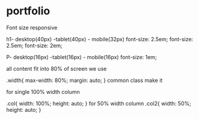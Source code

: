 # portfolio


Font size responsive

h1- desktop(40px) -tablet(40px) - mobile(32px)
font-size: 2.5em;  font-size: 2.5em;   font-size: 2em;



P- desktop(16px) -tablet(16px) - mobile(16px)
font-size: 1em;

all content fit into 80% of screen we use 

.width{
    max-width: 80%;
  margin: auto;
}
common class make it 

for single 100% width column

.col{
  width: 100%;
  height: auto;
}
for 50% width column
.col2{
  width: 50%;
  height: auto;
}